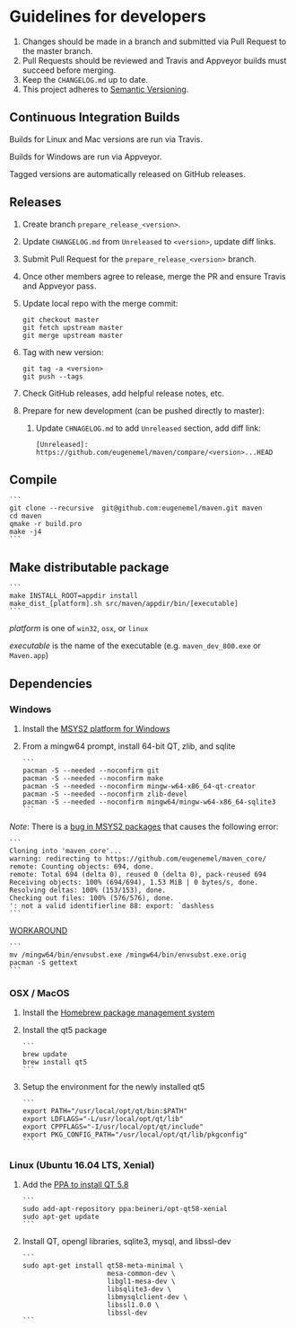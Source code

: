 # Guidelines for developers

1.  Changes should be made in a branch and submitted via Pull Request to the
    master branch.
2.  Pull Requests should be reviewed and Travis and Appveyor builds must
    succeed before merging.
3.  Keep the `CHANGELOG.md` up to date.
4.  This project adheres to [Semantic Versioning](http://semver.org/).


## Continuous Integration Builds

Builds for Linux and Mac versions are run via Travis.

Builds for Windows are run via Appveyor.

Tagged versions are automatically released on GitHub releases.


## Releases

1.  Create branch `prepare_release_<version>`.

2.  Update `CHANGELOG.md` from `Unreleased` to `<version>`, update diff links.

3.  Submit Pull Request for the `prepare_release_<version>` branch.

4.  Once other members agree to release, merge the PR and ensure Travis and
    Appveyor pass.

5.  Update local repo with the merge commit:
    ```
    git checkout master
    git fetch upstream master
    git merge upstream master
    ```

6.  Tag with new version:
    ```
    git tag -a <version>
    git push --tags
    ```

7.  Check GitHub releases, add helpful release notes, etc.

8.  Prepare for new development (can be pushed directly to master):

    1.  Update `CHNAGELOG.md` to add `Unreleased` section, add diff link:
        ```
        [Unreleased]: https://github.com/eugenemel/maven/compare/<version>...HEAD
        ```

## Compile

    ```
    git clone --recursive  git@github.com:eugenemel/maven.git maven
    cd maven
    qmake -r build.pro
    make -j4
    ```

## Make distributable package

    ```
    make INSTALL_ROOT=appdir install
    make_dist_[platform].sh src/maven/appdir/bin/[executable]
    ```

*platform* is one of `win32`, `osx`, or `linux`

*executable* is the name of the executable (e.g. `maven_dev_800.exe` or
    `Maven.app`)


## Dependencies

### Windows

1.  Install the [MSYS2 platform for Windows](http://www.msys2.org/)

2.  From a mingw64 prompt, install 64-bit QT, zlib, and sqlite

        ```
        pacman -S --needed --noconfirm git
        pacman -S --needed --noconfirm make
        pacman -S --needed --noconfirm mingw-w64-x86_64-qt-creator
        pacman -S --needed --noconfirm zlib-devel
        pacman -S --needed --noconfirm mingw64/mingw-w64-x86_64-sqlite3
        ```

*Note*: There is a [bug in MSYS2 packages](https://github.com/Alexpux/MSYS2-packages/issues/735) that causes the following error:

    ```
    Cloning into 'maven_core'...
    warning: redirecting to https://github.com/eugenemel/maven_core/
    remote: Counting objects: 694, done.
    remote: Total 694 (delta 0), reused 0 (delta 0), pack-reused 694
    Receiving objects: 100% (694/694), 1.53 MiB | 0 bytes/s, done.
    Resolving deltas: 100% (153/153), done.
    Checking out files: 100% (576/576), done.
    ': not a valid identifierline 88: export: `dashless
    ```

[WORKAROUND](https://github.com/Alexpux/MSYS2-packages/issues/735#issuecomment-264556713)

    ```
    mv /mingw64/bin/envsubst.exe /mingw64/bin/envsubst.exe.orig
    pacman -S gettext
    ```

### OSX / MacOS

1.  Install the [Homebrew package management system]()

2.  Install the qt5 package

        ```
        brew update
        brew install qt5
        ```

3.  Setup the environment for the newly installed qt5

        ```
        export PATH="/usr/local/opt/qt/bin:$PATH"
        export LDFLAGS="-L/usr/local/opt/qt/lib"
        export CPPFLAGS="-I/usr/local/opt/qt/include"
        export PKG_CONFIG_PATH="/usr/local/opt/qt/lib/pkgconfig"
        ```


### Linux (Ubuntu 16.04 LTS, Xenial)

1.  Add the [PPA to install QT 5.8](https://launchpad.net/~beineri/+archive/ubuntu/opt-qt58-xenial)

        ```
        sudo add-apt-repository ppa:beineri/opt-qt58-xenial
        sudo apt-get update
        ```

2.  Install QT, opengl libraries, sqlite3, mysql, and libssl-dev

        ```
        sudo apt-get install qt58-meta-minimal \
                             mesa-common-dev \
                             libgl1-mesa-dev \
                             libsqlite3-dev \
                             libmysqlclient-dev \
                             libssl1.0.0 \
                             libssl-dev
        ```
